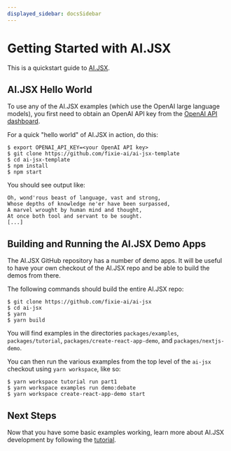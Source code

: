 ```yaml
---
displayed_sidebar: docsSidebar
---
```


# Getting Started with AI.JSX

This is a quickstart guide to [AI.JSX](https://ai-jsx.com).

## AI.JSX Hello World

To use any of the AI.JSX examples (which use the OpenAI large language models), you first need to
obtain an OpenAI API key from the [OpenAI API dashboard](https://platform.openai.com/account/api-keys).

For a quick "hello world" of AI.JSX in action, do this:

```
$ export OPENAI_API_KEY=<your OpenAI API key>
$ git clone https://github.com/fixie-ai/ai-jsx-template
$ cd ai-jsx-template
$ npm install
$ npm start
```

You should see output like:

```
Oh, wond'rous beast of language, vast and strong,
Whose depths of knowledge ne'er have been surpassed,
A marvel wrought by human mind and thought,
At once both tool and servant to be sought.
[...]
```

## Building and Running the AI.JSX Demo Apps

The AI.JSX GitHub repository has a number of demo apps. It will be useful to have your own
checkout of the AI.JSX repo and be able to build the demos from there.

The following commands should build the entire AI.JSX repo:

```
$ git clone https://github.com/fixie-ai/ai-jsx
$ cd ai-jsx
$ yarn
$ yarn build
```

You will find examples in the directories `packages/examples`, `packages/tutorial`,
`packages/create-react-app-demo`, and `packages/nextjs-demo`.

You can then run the various examples from the top level of the `ai-jsx` checkout using
`yarn workspace`, like so:

```
$ yarn workspace tutorial run part1
$ yarn workspace examples run demo:debate
$ yarn workspace create-react-app-demo start
```

## Next Steps

Now that you have some basic examples working, learn more about AI.JSX development
by following the [tutorial](./tutorials/part1-completion.md).
